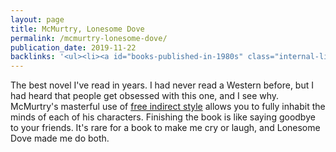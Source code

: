 ```yaml
---
layout: page
title: McMurtry, Lonesome Dove
permalink: /mcmurtry-lonesome-dove/
publication_date: 2019-11-22
backlinks: '<ul><li><a id="books-published-in-1980s" class="internal-link" href="/books-published-in-1980s/">Published in 1980s</a></li><li><a id="books-read-in-2019" class="internal-link" href="/books-read-in-2019/">Read in 2019</a></li><li><a id="books-tag-fiction" class="internal-link" href="/books-tag-fiction/">Fiction</a></li><li><a id="books-tag-literature" class="internal-link" href="/books-tag-literature/">Literature</a></li><li><a id="books-tag-westerns" class="internal-link" href="/books-tag-westerns/">Westerns</a></li><li><a id="steinbeck-grapes-of-wrath" class="internal-link" href="/steinbeck-grapes-of-wrath/">The Grapes of Wrath</a></li></ul>'
---
```


The best novel I've read in years. I had never read a Western before, but I had heard that people get obsessed with this one, and I see why. McMurtry's masterful use of [free indirect style](https://en.wikipedia.org/wiki/Free_indirect_speech) allows you to fully inhabit the minds of each of his characters. Finishing the book is like saying goodbye to your friends. It's rare for a book to make me cry or laugh, and Lonesome Dove made me do both.